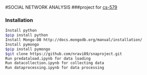 #SOCIAL NETWORK ANALYSIS
###project for [cs-579] 

### Installation
```sh
Install python
$pip install python
Install Mongo-DB http://docs.mongodb.org/manual/installation/
Install pymongo
$pip install pymongo
$git clone https://github.com/nravi89/snaproject.git
Run predataload.ipynb for data loading
Run datacollection.ipynb for collecting data
Run dataprocessing.ipynb for data processing
```



[cs-579]:https://github.com/iit-cs579/main/tree/master/project
